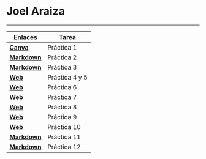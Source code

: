 # Joel Araiza
---


| Enlaces | Tarea |
| -------- | ----------- |
| **[Canva](https://www.canva.com/design/DAGXv7JvFa4/JHhB0ZYxZ4FiFnlG_-HnEA/edit?utm_content=DAGXv7JvFa4&utm_campaign=designshare&utm_medium=link2&utm_source=sharebutton)** | Práctica 1 |
| **[Markdown](practica-2.md)** | Práctica 2 |
| **[Markdown](practica-3.md)** | Práctica 3 |
| **[Web](https://inf0sth.github.io/entregas-practicas/cv-web/index.html)** | Práctica 4 y 5 |
| **[Web](https://inf0sth.github.io/entregas-practicas/cv-web-v2/index.html)** | Práctica 6 |
| **[Web](https://inf0sth.github.io/entregas-practicas/practica-7/index.html)** | Práctica 7 |
| **[Web](https://inf0sth.github.io/entregas-practicas/practica-8/index.html)** | Práctica 8 |
| **[Web](https://inf0sth.github.io/entregas-practicas/practica-9/index.html)** | Práctica 9 |
| **[Web](https://inf0sth.github.io/entregas-practicas/practica-10/index.html)** | Práctica 10 |
| **[Markdown](mi-app.md)** | Práctica 11 |
| **[Markdown](modelado-app.md)** | Práctica 12 |